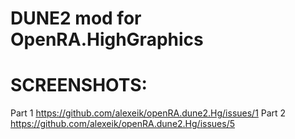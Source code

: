 # DUNE2 mod for OpenRA.HighGraphics

# SCREENSHOTS:
Part 1
https://github.com/alexeik/openRA.dune2.Hg/issues/1
Part 2
https://github.com/alexeik/openRA.dune2.Hg/issues/5


